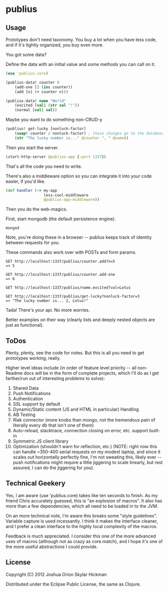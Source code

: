 # publius

## Usage

Prototypes don't need taxonomy. You buy a lot when you have less code, and if it's tightly organized, you buy even more.

You got some data?

Define the data with an initial value and some methods you can call on it.

```clojure
(use 'publius.core)

(publius-data! counter 0
    (add-one [] (inc counter))
    (add [n] (+ counter n)))

(publius-data! name "World"
    (excited [val] (str val "!"))
    (normal [val] val))
```

Maybe you want to do something non-CRUD-y

```clojure
(publius! get-lucky [nonluck-factor]
    (swap! counter / nonluck-factor) ; these changes go to the database
    (str "The lucky number is..." @counter ", " @name))
```

Then you start the server.

```clojure
(start-http-server @publius-app {:port 1337})
```

That's all the code you need to write. 

There's also a middleware option so you can integrate it into your code easier, if you'd like.

```clojure
(def handler (-> my-app
       	         less-cool-middleware
              	 @publius-app-middleware))
```

Then you do the web-magics. 

First, start mongodb (the default persistence engine).

	mongod

Note, you're doing these in a browser -- publius keeps track of identity between requests for you.

These commands also work over with POSTs and form params.

	GET http://localhost:1337/publius/counter.add?n=5
	=> 5

	GET http://localhost:1337/publius/counter.add-one
	=> 6

	GET http://localhost:1337/publius/name.excited?val=Lotus

	GET http://localhost:1337/publius/get-lucky?nonluck-factor=3
	=> "The lucky number is... 2, Lotus!"

Tada! There's your api. No more worries. 

Better examples on their way (clearly lists and deeply nested objects are just as functional). 

## ToDos

Plenty, plenty, see the code for notes. But this is all you need to get prototypes working, really.

Higher level ideas include (in order of feature level priority -- all non-Readme docs will be in the form of complete projects, which I'll do as I get farther/run out of interesting problems to solve):

1. Shared Data
2. Push Notifications
3. Authentication
4. SSL support by default
5. Dynamic/Static content (JS and HTML in particular) Handling
6. AB Testing
7. Riak connector (more knobs than mongo, not the tremendous pain of literally every db that isn't one of them)
8. Auto-reload, stacktrace, connection closing on error, etc. support built-in
9. Symmetric JS client library
10. Optimization (shouldn't warn for reflection, etc.) (NOTE: right now this can handle ~350-400 serial requests on my modest laptop, and since it scales out horizontally perfectly fine, I'm not sweating this, likely ever -- push notifications might require a little jiggering to scale linearly, but rest assured, I can do the jiggering for you). 

## Technical Geekery

Yes, I am aware (use 'publius.core) takes like ten seconds to finish. As my friend Chris accurately guessed, this is "an explosion of macros". It also has more than a few dependencies, which all need to be loaded in to the JVM. 

On an more technical note, I'm aware this breaks some "style guidelines". Variable capture is used incessantly. I think it makes the interface cleaner, and I prefer a clean interface to the highly local complexity of the macros. 

Feedback is much appreciated. I consider this one of the more advanced uses of macros (although not as crazy as core.match), and I hope it's one of the more useful abstractions I could provide.

## License

Copyright (C) 2012 Joshua Orion Skylar Hickman

Distributed under the Eclipse Public License, the same as Clojure.
